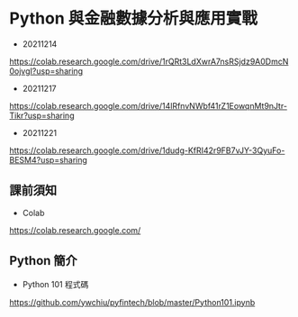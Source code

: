 # Python 與金融數據分析與應用實戰

- 20211214

https://colab.research.google.com/drive/1rQRt3LdXwrA7nsRSjdz9A0DmcN0ojvgI?usp=sharing

- 20211217

https://colab.research.google.com/drive/14lRfnvNWbf41rZ1EowqnMt9nJtr-Tikr?usp=sharing

- 20211221

https://colab.research.google.com/drive/1dudg-KfRI42r9FB7vJY-3QyuFo-BESM4?usp=sharing

## 課前須知

- Colab

https://colab.research.google.com/


## Python 簡介

- Python 101 程式碼

https://github.com/ywchiu/pyfintech/blob/master/Python101.ipynb

